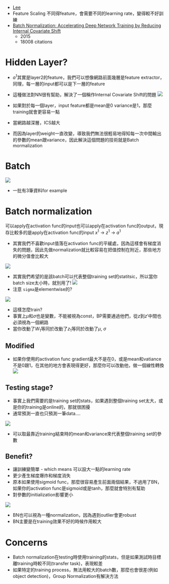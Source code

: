 * [Lee](https://www.youtube.com/watch?v=BZh1ltr5Rkg)
* Feature Scaling 不同得feature，會需要不同的learning rate，變得較不好訓練
* [Batch Normalization: Accelerating Deep Network Training by Reducing Internal Covariate Shift](https://arxiv.org/pdf/1502.03167.pdf)
  * 2015
  * 18008 citations

# Hidden Layer?
* $a^{1}$其實是layer2的feature，我們可以想像網路前面幾層是feature extractor，同理，每一層的input都可以是下一層的feature
* 這種做法對NN很有幫助，解決了一個稱作Internal Covariate Shift的問題
<img src='./images/bn_1.png'></img>

* 如果對於每一個layer，input feature都是mean是0 variance是1，那麼training就會更容易一點
* 當網路越深層，ICS越大
* 而因為layer的weight一直改變，導致我們無法很輕易地得知每一次中間輸出的參數的mean跟variance，因此解決這個問題的技術就是Batch mormalization

# Batch
<img src='./images/bn_2.png'></img>
* 一批有3筆資料for example

# Batch normalization
可以apply在activation func的input也可以apply在activation func的output，現存比較多的是apply在activation func的input
$x^{1}$ -> $z^{1}$ -> $a^{1}$
* 其實我們不喜歡input值落在activation func的平緩處，因為這樣會有梯度消失的問題，因此先做normalization就比較容易在把值控制在附近，那些地方的微分值會比較大

<img src='./images/bn_3.png'></img>
* 其實我們希望的是該batch可以代表整個training set的statitsic，所以當你batch size太小時，就別用了!
<img src='./images/bn_4.png'></img>
* 注意 `sigma`是elementwise的?

<img src='./images/bn_5.png'></img>
* 這樣怎麼train?
* 事實上$\mu$和$\sigma$也是變數，不能被視為const，BP需要通過他們，從$z$到$z'$中間也必須視為一個網路
* 當你改動了$W_1$等同於改動了$z_1$等同於改動了$\mu$, $\sigma$

## Modified
* 如果你使用的activation func gradient最大不是在0，或是mean和vatiance不是0跟1，在其他的地方會表現得更好，那麼你可以改動他，做一個線性轉換
<img src='./images/bn_6.png'></img>

## Testing stage?
* 事實上我們需要的是training set的stats，如果遇到整個training set太大，或是你的training是online的，那就很困擾
* 通常預測一直也只預測一筆data....

<img src='./images/bn_7.png'></img>

* 可以取最靠近training結束時的mean和variance來代表整個training set的參數

## Benefit?
* 讓訓練變簡單 - which means 可以設大一點的learning rate
* 更少產生梯度爆炸和梯度消失
* 原本如果使用sigmoid func，那麼很容易產生前面兩個結果，不過用了BN，如果你的activation func是sigmoid或是tanh，那麼就會特別有幫助
* 對參數的initialization影響更小

<img src='./images/bn_8.png'></img>

* BN也可以視為一種normalization，因為遇到outlier會更robust
* BN主要是在training效果不好的時候作用較大

# Concerns
* Batch normalization在testing時使用training的stats，但是如果測試時目標離training時較不同(transfer task)，表現較差
* 如果特定的training process，無法用較大的batch數，那麼也會很差(例如object detection)，Group Normalization有解決方法